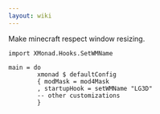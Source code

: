 ```yaml
---
layout: wiki
---
```


Make minecraft respect window resizing.

    import XMonad.Hooks.SetWMName

    main = do
            xmonad $ defaultConfig
            { modMask = mod4Mask
            , startupHook = setWMName "LG3D"
            -- other customizations
            }

